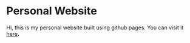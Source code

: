 # Personal Website

Hi, this is my personal website built using github pages. You can visit it [here](https://atul-jalan.github.io).
